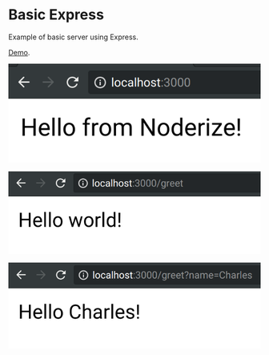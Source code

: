 # Basic Express

Example of basic server using Express.

[Demo](https://noderize-basic-express.herokuapp.com).

[![Demo 1](img/demo-1.png)](https://noderize-basic-express.herokuapp.com)

[![Demo 2](img/demo-2.png)](https://noderize-basic-express.herokuapp.com/greet)

[![Demo 3](img/demo-3.png)](https://noderize-basic-express.herokuapp.com/greet?name=Charles)
